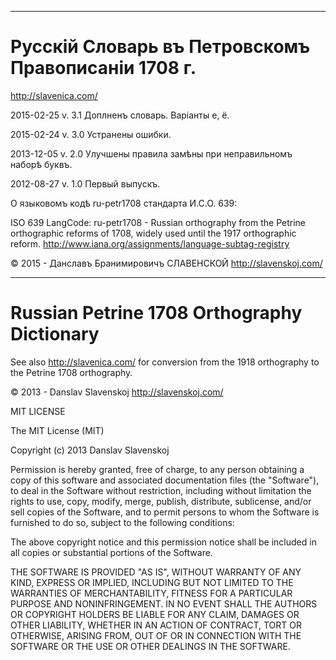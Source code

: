 -------------------------------------------
Русскій Словарь въ Петровскомъ Правописаніи 1708 г.
===========================================
http://slavenica.com/

2015-02-25 v. 3.1
Доплненъ словарь. Варіанты е, ё.

2015-02-24 v. 3.0
Устранены ошибки.

2013-12-05 v. 2.0
Улучшены правила замѣны при неправильномъ наборѣ буквъ.

2012-08-27 v. 1.0
Первый выпускъ.

О языковомъ кодѣ ru-petr1708 стандарта И.С.О. 639:

ISO 639 LangCode: ru-petr1708 - Russian orthography from the Petrine orthographic reforms of 1708, widely used until the 1917 orthographic reform.
http://www.iana.org/assignments/language-subtag-registry

© 2015 - Данславъ Бранимировичъ СЛАВЕНСКОЙ http://slavenskoj.com/ 


-------------------------------------------
Russian Petrine 1708 Orthography Dictionary
===========================================

See also http://slavenica.com/ for conversion from the 1918 orthography to the Petrine 1708 orthography. 

© 2013 - Danslav Slavenskoj
http://slavenskoj.com/


MIT LICENSE

The MIT License (MIT)

Copyright (c) 2013 Danslav Slavenskoj

Permission is hereby granted, free of charge, to any person obtaining a copy
of this software and associated documentation files (the "Software"), to deal
in the Software without restriction, including without limitation the rights
to use, copy, modify, merge, publish, distribute, sublicense, and/or sell
copies of the Software, and to permit persons to whom the Software is
furnished to do so, subject to the following conditions:

The above copyright notice and this permission notice shall be included in
all copies or substantial portions of the Software.

THE SOFTWARE IS PROVIDED "AS IS", WITHOUT WARRANTY OF ANY KIND, EXPRESS OR
IMPLIED, INCLUDING BUT NOT LIMITED TO THE WARRANTIES OF MERCHANTABILITY,
FITNESS FOR A PARTICULAR PURPOSE AND NONINFRINGEMENT. IN NO EVENT SHALL THE
AUTHORS OR COPYRIGHT HOLDERS BE LIABLE FOR ANY CLAIM, DAMAGES OR OTHER
LIABILITY, WHETHER IN AN ACTION OF CONTRACT, TORT OR OTHERWISE, ARISING FROM,
OUT OF OR IN CONNECTION WITH THE SOFTWARE OR THE USE OR OTHER DEALINGS IN
THE SOFTWARE.
